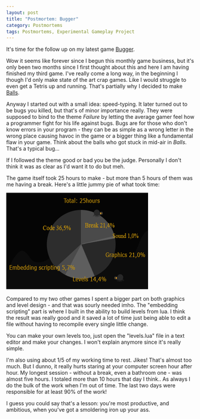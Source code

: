 ```yaml
---
layout: post
title: "Postmortem: Bugger"
category: Postmortems
tags: Postmortems, Experimental Gameplay Project
---
```


It's time for the follow up on my latest game [Bugger](/blog/2009/09/20/bugger//).

Wow it seems like forever since I begun this monthly game business, but it's only been two months since I first thought about this and here I am having finished my third game. I've really come a long way, in the beginning I though I'd only make state of the art crap games. Like I would struggle to even get a Tetris up and running. That's partially why I decided to make [Balls](/blog/2009/08/01/balls//).

Anyway I started out with a small idea: speed-typing. It later turned out to be bugs you killed, but that's of minor importance really. They were supposed to bind to the theme *Failure* by letting the average gamer feel how a programmer fight for his life against bugs. Bugs are for those who don't know errors in your program - they can be as simple as a wrong letter in the wrong place causing havoc in the game or a bigger thing like a fundamental flaw in your game. Think about the balls who got stuck in mid-air in *Balls*. That's a typical bug...

If I followed the theme good or bad you be the judge. Personally I don't think it was as clear as I'd want it to do but meh.

The game itself took 25 hours to make - but more than 5 hours of them was me having a break.
Here's a little jummy pie of what took time:

![](/images/games/bugger-time-spent.png)

Compared to my two other games I spent a bigger part on both graphics and level design - and that was sourly needed imho. The "embedding scripting" part is where I built in the ability to build levels from lua. I think the result was really good and it saved a lot of time just being able to edit a file without having to recompile every single little change.

You can make your own levels too, just open the "levels.lua" file in a text editor and make your changes. I won't explain anymore since it's really simple.

I'm also using about 1/5 of my working time to rest. Jikes! That's almost too much. But I dunno, it really hurts staring at your computer screen hour after hour. My longest session - without a break, even a bathroom one - was almost five hours. I totaled more than 10 hours that day I think.. As always I do the bulk of the work when I'm out of time. The last two days were responsible for at least 90% of the work!

I guess you could say that's a lesson: you're most productive, and ambitious, when you've got a smoldering iron up your ass.

